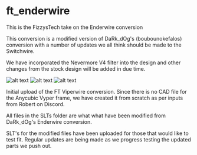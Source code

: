 # ft_enderwire
This is the FizzysTech take on the Enderwire conversion

This conversion is a modified version of DaRk_dOg's (boubounokefalos) conversion with a number of updates we all think should be made to the Switchwire.

We have incorporated the Nevermore V4 filter into the design and other changes from the stock design will be added in due time.

![alt text](https://github.com/fizzystech/ft_enderwire/blob/main/images/Promo%20Pic%2013.png)
![alt text](https://github.com/fizzystech/ft_enderwire/blob/main/images/Promo%20Pic%2014.png)
![alt text](https://github.com/fizzystech/ft_enderwire/blob/main/images/Promo%20Pic%2010.png)

Initial upload of the FT Viperwire conversion. Since there is no CAD file for the Anycubic Vyper frame, we have created it from scratch as per inputs from Robert on Discord.

All files in the SLTs folder are what what have been modified from DaRk_dOg's Enderwire conversion.

SLT's for the modified files have been uploaded for those that would like to test fit. Regular updates are being made as we progress testing the updated parts we push out.
